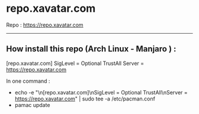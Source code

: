 # repo.xavatar.com

Repo : https://repo.xavatar.com


***********************************

## How install this repo (Arch Linux - Manjaro ) :

[repo.xavatar.com]
SigLevel = Optional TrustAll
Server = https://repo.xavatar.com

In one command : 
- echo -e "\n[repo.xavatar.com]\nSigLevel = Optional TrustAll\nServer = https://repo.xavatar.com" | sudo tee -a /etc/pacman.conf
- pamac update
